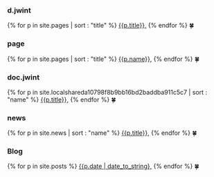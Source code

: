 ---
---
### d.jwint
{% for p in site.pages | sort : "title" %}
[ {{p.title}},]({{p.url}})
{% endfor %}
🍀

### page
{% for p in site.pages | sort : "title" %}
[ {{p.name}},]({{p.url}})
{% endfor %}
🍀

### doc.jwint
{% for p in site.localshareda10798f8b9bb16bd2baddba911c5c7 | sort : "name" %}
[ {{p.title}},]({{p.url}})
{% endfor %}
🍀

### news
{% for p in site.news | sort : "name" %}
[ {{p.title}},]({{p.url}})
{% endfor %}
🍀

### Blog
{% for p in site.posts %}
[ {{p.date | date_to_string},]({{p.url}})
{% endfor %}
🍀
	  
